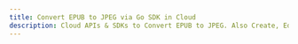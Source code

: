 ---title: Convert EPUB to JPEG via Go SDK in Clouddescription: Cloud APIs & SDKs to Convert EPUB to JPEG. Also Create, Edit & Render Microsoft Word & OpenOffice documents in the Cloud.---